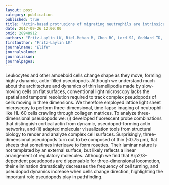 ```yaml
---
layout: post
category: publication
published: true
title: "Actin-based protrusions of migrating neutrophils are intrinsically lamellar and facilitate direction changes."
date: 2017-09-26 12:00:00
pmid: 28948912
authors: "Fritz-Laylin LK, Riel-Mehan M, Chen BC, Lord SJ, Goddard TD, Ferrin TE, Nicholson-Dykstra SM, Higgs H, Johnson GT, Betzig E, Mullins RD"
firstauthor: "Fritz-Laylin LK"
journalname: "Elife"
journalvolume: 
journalissue: 
journalpages: 
---
```


Leukocytes and other amoeboid cells change shape as they move, forming highly dynamic, actin-filled pseudopods. Although we understand much about the architecture and dynamics of thin lamellipodia made by slow-moving cells on flat surfaces, conventional light microscopy lacks the spatial and temporal resolution required to track complex pseudopods of cells moving in three dimensions. We therefore employed lattice light sheet microscopy to perform three-dimensional, time-lapse imaging of neutrophil-like HL-60 cells crawling through collagen matrices. To analyze three-dimensional pseudopods we: (i) developed fluorescent probe combinations that distinguish cortical actin from dynamic, pseudopod-forming actin networks, and (ii) adapted molecular visualization tools from structural biology to render and analyze complex cell surfaces. Surprisingly, three-dimensional pseudopods turn out to be composed of thin (&lt;0.75 µm), flat sheets that sometimes interleave to form rosettes. Their laminar nature is not templated by an external surface, but likely reflects a linear arrangement of regulatory molecules. Although we find that Arp2/3-dependent pseudopods are dispensable for three-dimensional locomotion, their elimination dramatically decreases the frequency of cell turning, and pseudopod dynamics increase when cells change direction, highlighting the important role pseudopods play in pathfinding.

